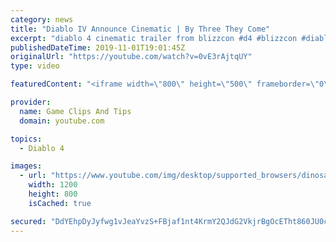 ```yaml
---
category: news
title: "Diablo IV Announce Cinematic | By Three They Come"
excerpt: "diablo 4 cinematic trailer from blizzcon #d4 #blizzcon #diablo."
publishedDateTime: 2019-11-01T19:01:45Z
originalUrl: "https://youtube.com/watch?v=0vE3rAjtqUY"
type: video

featuredContent: "<iframe width=\"800\" height=\"500\" frameborder=\"0\" src=\"https://www.youtube.com/embed/0vE3rAjtqUY\" allow=\"accelerometer; autoplay; encrypted-media; gyroscope; picture-in-picture\" allowfullscreen></iframe>"

provider:
  name: Game Clips And Tips
  domain: youtube.com

topics:
  - Diablo 4

images:
  - url: "https://www.youtube.com/img/desktop/supported_browsers/dinosaur.png"
    width: 1200
    height: 800
    isCached: true

secured: "DdYEhpDyJyfwg1vJeaYvzS+FBjaf1nt4KrmY2QJdG2VkjrBgOcETht860JU0cBsz9LJWVahqGn24caAvZX4TI6kXFUbX2H2QOecbaFBPYS7lVDhViYf7zzLGd0pUQ6SMAifRKU9GWCidDCeVRffwsUK3z90ODeAyFNsSQgHs/B9/qY2AQupjl58KiHsxEjHVVkQphGY4n5cKZnaNaKNhQG1iIoNmRO+Yt9lk0p7ymjz5fNOGxtKkxs1DvmzY3dIPboXPlRvteDlI8X6hvsYQ8hYRWo3V97bfPigavV69x2Zy7hzJd5TcWQRrrxWfUwWTbzKJr0UwYDuhhBrji4MqRplA6/EC+yXsDoyssJCeEB7ujjVcewu3dVVelyMh3rogTFtGWekQSd84b5ZGkIlHLw==;OtPpBm1lrft6qzgcvWq4hg=="
---
```


